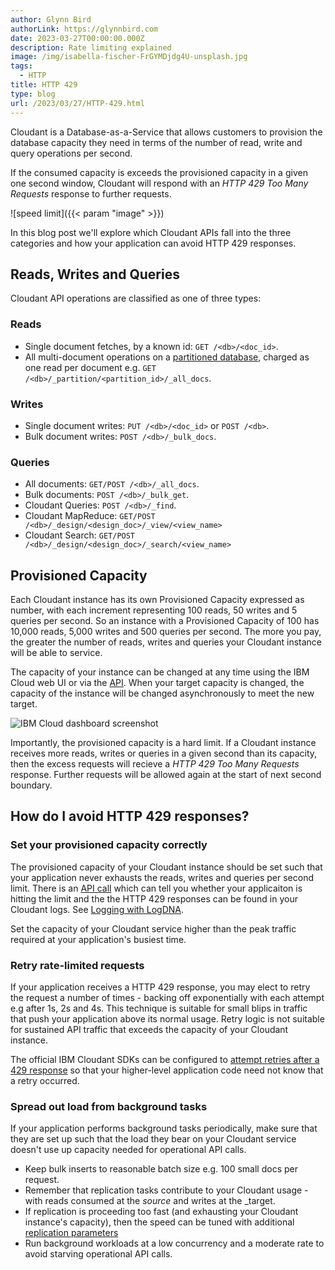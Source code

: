 ```yaml
---
author: Glynn Bird
authorLink: https://glynnbird.com
date: 2023-03-27T00:00:00.000Z
description: Rate limiting explained
image: /img/isabella-fischer-FrGYMDjdg4U-unsplash.jpg
tags:
  - HTTP
title: HTTP 429
type: blog
url: /2023/03/27/HTTP-429.html
---
```



Cloudant is a Database-as-a-Service that allows customers to provision the database capacity they need in terms of the number of read, write and query operations per second.

If the consumed capacity is exceeds the provisioned capacity in a given one second window, Cloudant will respond with an _HTTP 429 Too Many Requests_ response to further requests.

![speed limit]({{< param "image" >}})

In this blog post we'll explore which Cloudant APIs fall into the three categories and how your application can avoid HTTP 429 responses.

## Reads, Writes and Queries

Cloudant API operations are classified as one of three types:

### Reads

- Single document fetches, by a known id: `GET /<db>/<doc_id>`.
- All multi-document operations on a [partitioned database](https://cloud.ibm.com/docs/Cloudant?topic=Cloudant-database-partitioning), charged as one read per document e.g. `GET /<db>/_partition/<partition_id>/_all_docs`.

### Writes

- Single document writes: `PUT /<db>/<doc_id>` or `POST /<db>`.
- Bulk document writes: `POST /<db>/_bulk_docs`.

### Queries

- All documents: `GET/POST /<db>/_all_docs`.
- Bulk documents: `POST /<db>/_bulk_get`.
- Cloudant Queries: `POST /<db>/_find`.
- Cloudant MapReduce: `GET/POST /<db>/_design/<design_doc>/_view/<view_name>`
- Cloudant Search: `GET/POST /<db>/_design/<design_doc>/_search/<view_name>`

## Provisioned Capacity

Each Cloudant instance has its own Provisioned Capacity expressed as number, with each increment representing 100 reads, 50 writes and 5 queries per second. So an instance with a Provisioned Capacity of 100 has 10,000 reads, 5,000 writes and 500 queries per second. The more you pay, the greater the number of reads, writes and queries your Cloudant instance will be able to service.

The capacity of your instance can be changed at any time using the IBM Cloud web UI or via the [API](https://cloud.ibm.com/apidocs/cloudant#putcapacitythroughputconfiguration). When your target capacity is changed, the capacity of the instance will be changed asynchronously to meet the new target.

![IBM Cloud dashboard screenshot](/img/429-1.png)

Importantly, the provisioned capacity is a hard limit. If a Cloudant instance receives more reads, writes or queries in a given second than its capacity, then the excess requests will recieve a _HTTP 429 Too Many Requests_ response. Further requests will be allowed again at the start of next second boundary.

## How do I avoid HTTP 429 responses?

### Set your provisioned capacity correctly

The provisioned capacity of your Cloudant instance should be set such that your application never exhausts the reads, writes and queries per second limit. There is an [API call](https://cloud.ibm.com/apidocs/cloudant#getcurrentthroughputinformation) which can tell you whether your applicaiton is hitting the limit and the the HTTP 429 responses can be found in your Cloudant logs. See [Logging with LogDNA](https://blog.cloudant.com/2019/09/16/Cloudant-Logging-with-LogDNA.html).

Set the capacity of your Cloudant service higher than the peak traffic required at your application's busiest time.

### Retry rate-limited requests

If your application receives a HTTP 429 response, you may elect to retry the request a number of times - backing off exponentially with each attempt e.g after 1s, 2s and 4s. This technique is suitable for small blips in traffic that push your application above its normal usage. Retry logic is not suitable for sustained API traffic that exceeds the capacity of your Cloudant instance.

The official IBM Cloudant SDKs can be configured to [attempt retries after a 429 response](https://github.com/IBM/ibm-cloud-sdk-common/#automatic-retries) so that your higher-level application code need not know that a retry occurred.

### Spread out load from background tasks

If your application performs background tasks periodically, make sure that they are set up such that the load they bear on your Cloudant service doesn't use up capacity needed for operational API calls.

- Keep bulk inserts to reasonable batch size e.g. 100 small docs per request.
- Remember that replication tasks contribute to your Cloudant usage - with reads consumed at the _source_ and writes at the _target.
- If replication is proceeding too fast (and exhausting your Cloudant instance's capacity), then the speed can be tuned with additional [replication parameters](https://cloud.ibm.com/docs/Cloudant?topic=Cloudant-replication-guide#tuning-replication-speed)
- Run background workloads at a low concurrency and a moderate rate to avoid starving operational API calls.